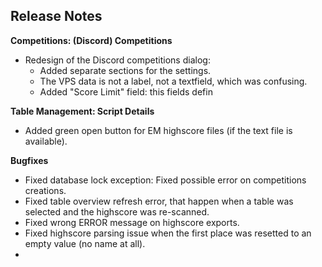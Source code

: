 ## Release Notes


**Competitions: (Discord) Competitions**

- Redesign of the Discord competitions dialog:
  - Added separate sections for the settings.
  - The VPS data is not a label, not a textfield, which was confusing.
  - Added "Score Limit" field: this fields defin

**Table Management: Script Details**

- Added green open button for EM highscore files (if the text file is available).

**Bugfixes**

- Fixed database lock exception: Fixed possible error on competitions creations.
- Fixed table overview refresh error, that happen when a table was selected and the highscore was re-scanned.
- Fixed wrong ERROR message on highscore exports.
- Fixed highscore parsing issue when the first place was resetted to an empty value (no name at all).
- 